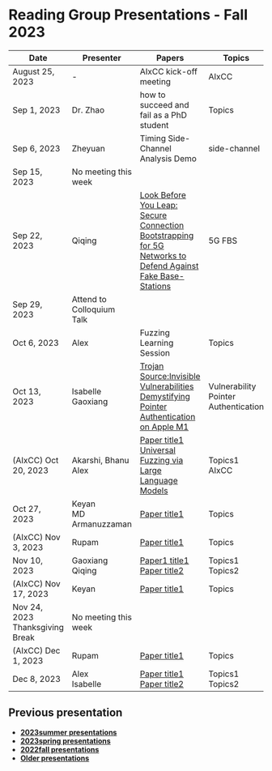 # Reading Group Presentations - Fall 2023
| Date         | Presenter | Papers                                                                                                                       | Topics                          | Venue              | Year            | Recording     | Slides     |
|--------------|-----------|------------------------------------------------------------------------------------------------------------------------------|---------------------------------|--------------------|-----------------|-----------|--------|
|August 25, 2023| - | AIxCC kick-off meeting | AIxCC | - | 2023 | [Recording](link) | [Slides](link) |
|Sep 1, 2023| Dr. Zhao | how to succeed and fail as a PhD student | Topics | Conference | Year | [Recording1](link) | [Slides](link) |
|Sep 6, 2023| Zheyuan | Timing Side-Channel Analysis Demo | side-channel | - | - | [Recording](https://buffalo.zoom.us/rec/share/l19dLOffwguSP0XAF8pgSbo8USgj-lyvZ8CEjG23MZJfsZ_TXw3dar18Eb0E2vN6.cZGScEwn-T-4kBb4?startTime=1694025177000) | [Code](https://github.com/newaetech/chipwhisperer-jupyter/blob/master/courses/sca101/Lab%202_1B%20-%20Power%20Analysis%20for%20Password%20Bypass%20(MAIN).ipynb) |
|Sep 15, 2023| No meeting this week |  | | | | |  | |
|Sep 22, 2023| Qiqing| [Look Before You Leap: Secure Connection Bootstrapping for 5G Networks to Defend Against Fake Base-Stations](https://dl.acm.org/doi/pdf/10.1145/3433210.3453082) | 5G FBS | asiaCCS | 2021 | [Recording](https://ub.hosted.panopto.com/Panopto/Pages/Viewer.aspx?id=c193f75a-2eed-44cb-9043-b085012cfcf5) | [Slides](https://docs.google.com/presentation/d/1GFv7RebNfweekVWJJmsyhdzqGZYZEYvabAJ5IrVXrDc/edit?usp=sharing) |
|Sep 29, 2023| Attend to Colloquium Talk |  | |  |  |  | |
|Oct 6, 2023| Alex | Fuzzing Learning Session | Topics | Conference | Year | [Recording1](link) | [Slides](link) |
|Oct 13, 2023| Isabelle <br> Gaoxiang| [Trojan Source:Invisible Vulnerabilities](https://browse.arxiv.org/pdf/2111.00169.pdf) <br> [Demystifying Pointer Authentication on Apple M1](https://www.usenix.org/system/files/usenixsecurity23-cai-zechao.pdf)| Vulnerability <br> Pointer Authentication | Usenix Security <br> Usenix Security | 2023 <br> 2023|[Recording1](link) <br> [Recording2](link)  | [Slides1](link) <br> [Slides2](link) |
| (AIxCC) Oct 20, 2023| Akarshi, Bhanu <br> Alex | [Paper title1](link) <br> [Universal Fuzzing via Large Language Models](https://arxiv.org/pdf/2308.04748.pdf) | Topics1 <br> AIxCC | Conference1 <br> arXiv | Year1 <br> 2023 | [Recording1](link)  <br> [Recording1](link) | [Slides1](link) <br> [Slides2](link) |
|Oct 27, 2023| Keyan <br> MD Armanuzzaman | [Paper title1](link) | Topics | Conference | Year | [Recording1](link) | [Slides](link) |
|(AIxCC) Nov 3, 2023| Rupam | [Paper title1](link) | Topics | Conference | Year | [Recording1](link) | [Slides](link) |
|Nov 10, 2023| Gaoxiang <br> Qiqing | [Paper1 title1](link)  <br> [Paper title2](Link) | Topics1 <br> Topics2| Conference1 <br> Conference2| Year1 <br> Year2 | [Recording1](link) <br> [Recording2](link) | [Slides1](link) <br> [Slides2](link) |
|(AIxCC) Nov 17, 2023| Keyan | [Paper title1](link) | Topics | Conference | Year | [Recording1](link) | [Slides](link) |
|Nov 24, 2023 Thanksgiving Break |No meeting this week |  | | | | |  | |
|(AIxCC) Dec 1, 2023| Rupam | [Paper title1](link) | Topics | Conference | Year | [Recording1](link) | [Slides](link) |
|Dec 8, 2023| Alex <br> Isabelle | [Paper title1](link) <br> [Paper title2](Link) | Topics1 <br> Topics2 | Conference1 <br> Conference2 | Year|||


## Previous presentation
- **[2023summer presentations](history/2023summer.md)**
- **[2023spring presentations](history/2023spring.md)**
- **[2022fall presentations](history/2022fall.md)**
- **[Older presentations](history/History.md)**
